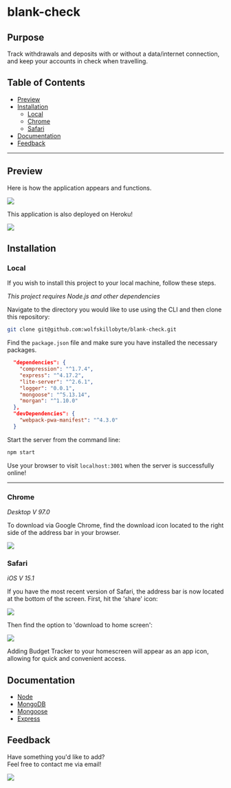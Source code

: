 # blank-check

## Purpose

Track withdrawals and deposits with or without a data/internet connection, and keep your accounts in check when travelling.

## Table of Contents

- [Preview](#Preview)
- [Installation](#Installation)
  - [Local](#Local)
  - [Chrome](#Chrome)
  - [Safari](#Safari)
- [Documentation](#Documentation)
- [Feedback](#Feedback)

---

## Preview

Here is how the application appears and functions.

<img src='images\app-preview.png' />

This application is also deployed on Heroku!

<a href='https://warm-gorge-99830.herokuapp.com/'>
<img src='https://img.shields.io/badge/heroku-%23430098.svg?style=for-the-badge&logo=heroku&logoColor=white' />
</a>

## Installation

### Local

If you wish to install this project to your local machine, follow these steps.

_This project requires Node.js and other dependencies_

Navigate to the directory you would like to use using the CLI and then clone this repository:

```bash
git clone git@github.com:wolfskillobyte/blank-check.git
```

Find the `package.json` file and make sure you have installed the necessary packages.

```json
  "dependencies": {
    "compression": "^1.7.4",
    "express": "^4.17.2",
    "lite-server": "^2.6.1",
    "logger": "0.0.1",
    "mongoose": "^5.13.14",
    "morgan": "^1.10.0"
  },
  "devDependencies": {
    "webpack-pwa-manifest": "^4.3.0"
  }
```

Start the server from the command line:

```bash
npm start
```

Use your browser to visit `localhost:3001` when the server is successfully online!

---

### Chrome

_Desktop V 97.0_

To download via Google Chrome, find the download icon located to the right side of the address bar in your browser.

<img src='images\install-app.png' />

### Safari

_iOS V 15.1_

If you have the most recent version of Safari, the address bar is now located at the bottom of the screen. First, hit the 'share' icon:

<img src='images\mobile1.jpg' />

Then find the option to 'download to home screen':

<img src='images\mobile2.jpg' />

Adding Budget Tracker to your homescreen will appear as an app icon, allowing for quick and convenient access.

## Documentation

- [Node](https://docs.npmjs.com/downloading-and-installing-node-js-and-npm)
- [MongoDB](https://docs.mongodb.com/manual/reference/mongo-shell/)
- [Mongoose](https://mongoosejs.com/)
- [Express](https://expressjs.com/en/4x/api.html)

## Feedback

Have something you'd like to add?<br>
Feel free to contact me via email!<br>

<a href="mailto:sraewolfskill@gmail.com">
  <img src="https://img.shields.io/badge/Gmail-D14836?style=for-the-badge&logo=gmail&logoColor=white" />
 </a>
